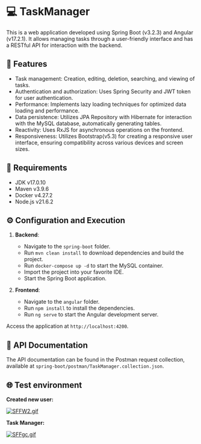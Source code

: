 # :computer: TaskManager

This is a web application developed using Spring Boot (v3.2.3) and Angular (v17.2.1). It allows managing tasks through a user-friendly interface and has a RESTful API for interaction with the backend.

## :pushpin: Features

* Task management: Creation, editing, deletion, searching, and viewing of tasks.
* Authentication and authorization: Uses Spring Security and JWT token for user authentication.
* Performance: Implements lazy loading techniques for optimized data loading and performance.
* Data persistence: Utilizes JPA Repository with Hibernate for interaction with the MySQL database, automatically generating tables.
* Reactivity: Uses RxJS for asynchronous operations on the frontend.
* Responsiveness: Utilizes Bootstrap(v5.3) for creating a responsive user interface, ensuring compatibility across various devices and screen sizes.

## :memo: Requirements

* JDK v17.0.10
* Maven v3.9.6
* Docker v4.27.2
* Node.js v21.6.2

## :gear: Configuration and Execution

1. **Backend**:
   
   * Navigate to the `spring-boot` folder.
   * Run `mvn clean install` to download dependencies and build the project.
   * Run `docker-compose up -d` to start the MySQL container.
   * Import the project into your favorite IDE.
   * Start the Spring Boot application.

2. **Frontend**:
   
   * Navigate to the `angular` folder.
   * Run `npm install` to install the dependencies.
   * Run `ng serve` to start the Angular development server.

Access the application at `http://localhost:4200`.

## :bookmark_tabs: API Documentation

The API documentation can be found in the Postman request collection, available at `spring-boot/postman/TaskManager.collection.json`.



## :globe_with_meridians: Test environment

**Created new user:**

[![SFFW2.gif](https://s9.gifyu.com/images/SFFW2.gif "addUser")](https://gifyu.com/image/SFFW2)



**Task Manager:**

[![SFFgc.gif](https://s9.gifyu.com/images/SFFgc.gif)](https://gifyu.com/image/SFFgc)



